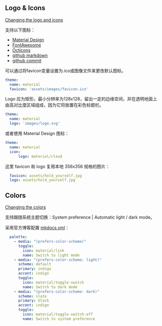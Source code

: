 
## Logo & Icons

[Changing the logo and icons](https://squidfunk.github.io/mkdocs-material/setup/changing-the-logo-and-icons/?h=#changing-the-logo-and-icons)

支持以下图标：

- [Material Design](https://materialdesignicons.com/)
- [FontAwesome](https://fontawesome.com/icons?d=gallery&m=free)
- [Octicons](https://octicons.github.com/)
- [github markdown](https://github.com/zhangjw-THU/Emoji)
- [github commit](https://github.com/shafishcn/git-commit-emoji-cn)

可以通过将favicon变量设置为.ico或图像文件来更改默认图标。

```YAML
theme:
  name: material
  favicon: 'assets/images/favicon.ico'
```

Logo 应为矩形，最小分辨率为128x128，留出一定的边缘空间，并在透明地面上由高对比度区域组成，因为它将放置在彩色标题栏。

```YAML
theme:
  name: material
  logo: 'images/logo.svg'
```

或者使用 Material Design 图标：

```YAML
theme:
  name: material
  icon:
      logo: material/cloud
```

这里 favicon 和 logo 复用本地 356x356 规格的图片：

```YAML
  favicon: assets/hold_yourself.jpg
  logo: assets/hold_yourself.jpg
```

## Colors

[Changing the colors](https://squidfunk.github.io/mkdocs-material/setup/changing-the-colors/)

支持跟随系统主题切换：System preference | Automatic light / dark mode。

采用官方博客配置 [mkdocs.yml](https://github.com/squidfunk/mkdocs-material/blob/master/mkdocs.yml)：

```YAML
  palette:
    - media: "(prefers-color-scheme)"
      toggle:
        icon: material/link
        name: Switch to light mode
    - media: "(prefers-color-scheme: light)"
      scheme: default
      primary: indigo
      accent: indigo
      toggle:
        icon: material/toggle-switch
        name: Switch to dark mode
    - media: "(prefers-color-scheme: dark)"
      scheme: slate
      primary: black
      accent: indigo
      toggle:
        icon: material/toggle-switch-off
        name: Switch to system preference
```
